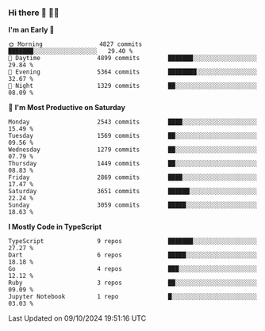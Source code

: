 ### Hi there 👋 🧑‍💻



<!--START_SECTION:waka-->
**I'm an Early 🐤** 

```text
🌞 Morning                4827 commits        ███████░░░░░░░░░░░░░░░░░░   29.40 % 
🌆 Daytime                4899 commits        ███████░░░░░░░░░░░░░░░░░░   29.84 % 
🌃 Evening                5364 commits        ████████░░░░░░░░░░░░░░░░░   32.67 % 
🌙 Night                  1329 commits        ██░░░░░░░░░░░░░░░░░░░░░░░   08.09 % 
```
📅 **I'm Most Productive on Saturday** 

```text
Monday                   2543 commits        ████░░░░░░░░░░░░░░░░░░░░░   15.49 % 
Tuesday                  1569 commits        ██░░░░░░░░░░░░░░░░░░░░░░░   09.56 % 
Wednesday                1279 commits        ██░░░░░░░░░░░░░░░░░░░░░░░   07.79 % 
Thursday                 1449 commits        ██░░░░░░░░░░░░░░░░░░░░░░░   08.83 % 
Friday                   2869 commits        ████░░░░░░░░░░░░░░░░░░░░░   17.47 % 
Saturday                 3651 commits        ██████░░░░░░░░░░░░░░░░░░░   22.24 % 
Sunday                   3059 commits        █████░░░░░░░░░░░░░░░░░░░░   18.63 % 
```


**I Mostly Code in TypeScript** 

```text
TypeScript               9 repos             ███████░░░░░░░░░░░░░░░░░░   27.27 % 
Dart                     6 repos             █████░░░░░░░░░░░░░░░░░░░░   18.18 % 
Go                       4 repos             ███░░░░░░░░░░░░░░░░░░░░░░   12.12 % 
Ruby                     3 repos             ██░░░░░░░░░░░░░░░░░░░░░░░   09.09 % 
Jupyter Notebook         1 repo              █░░░░░░░░░░░░░░░░░░░░░░░░   03.03 % 
```




 Last Updated on 09/10/2024 19:51:16 UTC
<!--END_SECTION:waka-->



